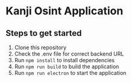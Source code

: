 # Kanji Osint Application

## Steps to get started

1. Clone this repository
2. Check the .env file for correct backend URL
2. Run `npm install` to install dependencies
2. Run `npm run build` to build the application
3. Run `npm run electron` to start the application
